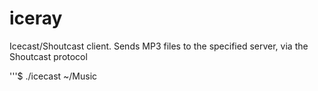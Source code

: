 iceray
======

Icecast/Shoutcast client. Sends MP3 files to the specified server, via the Shoutcast protocol

'''$ ./icecast ~/Music

